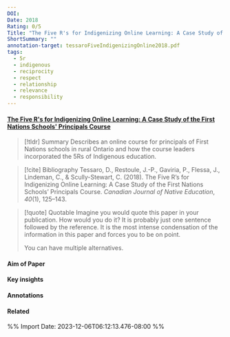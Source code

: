 ```yaml
---
DOI: 
Date: 2018
Rating: 0/5
Title: "The Five R's for Indigenizing Online Learning: A Case Study of the First Nations Schools' Principals Course"
ShortSummary: ""
annotation-target: tessaroFiveIndigenizingOnline2018.pdf
tags:
  - 5r
  - indigenous
  - reciprocity
  - respect
  - relationship
  - relevance
  - responsibility
---
```



#### [The Five R's for Indigenizing Online Learning: A Case Study of the First Nations Schools' Principals Course](tessaroFiveIndigenizingOnline2018.pdf)




> [!tldr] Summary
> Describes an online course for principals of First Nations schools in rural Ontario and how the course leaders incorporated the 5Rs of Indigenous education.

> [!cite] Bibliography
>Tessaro, D., Restoule, J.-P., Gaviria, P., Flessa, J., Lindeman, C., & Scully-Stewart, C. (2018). The Five R’s for Indigenizing Online Learning: A Case Study of the First Nations Schools’ Principals Course. _Canadian Journal of Native Education_, _40_(1), 125–143.

> [!quote] Quotable
> Imagine you would quote this paper in your publication. How would you do it? It is probably just one sentence followed by the reference. It is the most intense condensation of the information in this paper and forces you to be on point. 
> 
> You can have multiple alternatives. 


#### Aim of Paper


#### Key insights 




#### Annotations





#### Related

%% Import Date: 2023-12-06T06:12:13.476-08:00 %%
